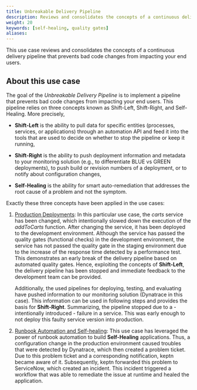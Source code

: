 ```yaml
---
title: Unbreakable Delivery Pipeline
description: Reviews and consolidates the concepts of a continuous delivery pipeline that prevents bad code changes from impacting end users.
weight: 20
keywords: [self-healing, quality gates]
aliases:
---
```


This use case reviews and consolidates the concepts of a continuous delivery pipeline that prevents bad code changes from impacting your end users.

## About this use case

The goal of the *Unbreakable Delivery Pipeline* is to implement a pipeline that prevents bad code changes from impacting your end users. This pipeline relies on three concepts known as Shift-Left, Shift-Right, and Self-Healing. More precisely,

* **Shift-Left** is the ability to pull data for specific entities (processes, services, or applications) through an automation API and feed it into the tools that are used to decide on whether to stop the pipeline or keep it running,

* **Shift-Right** is the ability to push deployment information and metadata to your monitoring solution (e.g., to differentiate BLUE vs GREEN deployments), to push build or revision numbers of a deployment, or to notify about configuration changes,

* **Self-Healing** is the ability for smart auto-remediation that addresses the root cause of a problem and not the symptom.

Exactly these three concepts have been applied in the use cases:

1. [Production Deployments](../production-deployments/index.md): 
    In this particular use case, the *carts* service
    has been changed, which intentionally slowed down the execution of the *addToCarts* function. After changing the service, it has been deployed to the development environment. Although the service has passed the quality gates (functional checks) in the development environment, the service has not passed the quality gate in the staging environment due to the increase of the response time detected by a performance test. This demonstrates an early break of the delivery pipeline based on automated quality gates. Hence, exploiting the concepts of **Shift-Left**, the delivery pipeline has been stopped and immediate feedback to the development team can be provided.

    Additionally, the used pipelines for deploying, testing, and evaluating have pushed information to our monitoring solution (Dynatrace in this case). This information can be used in following steps and provides the basis for **Shift-Right**. Summarizing, the pipeline stopped due to a - intentionally introduced - failure in a service. This was early enough to not deploy this faulty service version into production.

1. [Runbook Automation and Self-healing](../runbook-automation-and-self-healing/index.md): 
    This use case has leveraged the power of runbook automation to build **Self-Healing** applications. Thus, a configuration change in the production environment caused troubles that were detected by Dynatrace, which then created a problem ticket. Due to this problem ticket and a corresponding notification, keptn became aware of it. Subsequently, keptn forwarded this problem to ServiceNow, which created an incident. This incident triggered a workflow that was able to remediate the issue at runtime and healed the application.